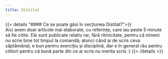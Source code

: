 ```yaml
---
title: Distilat
---
```

{{< details "#### Ce se poate găsi în secțiunea Distilat?">}}     
Aici avem doar articole mai elaborate, cu referințe, care iau peste 5 minute să fie citite. Ele sunt publicate relativ rar, fără ritmicitate, pentru că nimeni nu scrie bine tot timpul la comandă; atunci când ai de scris ceva săptămânal, e bun pentru exercițiu și disciplină, dar e în general rău pentru cititori pentru că bună parte din ce ai scris nu merita scris :)
{{< /details >}}